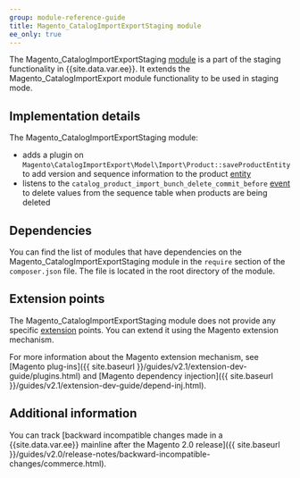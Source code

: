 ```yaml
---
group: module-reference-guide
title: Magento_CatalogImportExportStaging module
ee_only: true
---
```


The Magento_CatalogImportExportStaging [module](https://glossary.magento.com/module) is a part of the staging functionality in {{site.data.var.ee}}. It extends the Magento_CatalogImportExport module functionality to be used in staging mode.

## Implementation details

The Magento_CatalogImportExportStaging module:

 * adds a plugin on `Magento\CatalogImportExport\Model\Import\Product::saveProductEntity` to add version and sequence information to the product [entity](https://glossary.magento.com/entity)
 * listens to the `catalog_product_import_bunch_delete_commit_before` [event](https://glossary.magento.com/event) to delete values from the sequence table when products are being deleted

## Dependencies

You can find the list of modules that have dependencies on the Magento_CatalogImportExportStaging module in the `require` section of the `composer.json` file. The file is located in the root directory of the module.

## Extension points

The Magento_CatalogImportExportStaging module does not provide any specific [extension](https://glossary.magento.com/extension) points. You can extend it using the Magento extension mechanism.

For more information about the Magento extension mechanism, see [Magento plug-ins]({{ site.baseurl }}/guides/v2.1/extension-dev-guide/plugins.html) and [Magento dependency injection]({{ site.baseurl }}/guides/v2.1/extension-dev-guide/depend-inj.html).

## Additional information

You can track [backward incompatible changes made in a {{site.data.var.ee}} mainline after the Magento 2.0 release]({{ site.baseurl }}/guides/v2.0/release-notes/backward-incompatible-changes/commerce.html).
